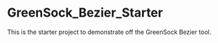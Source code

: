 GreenSock_Bezier_Starter
========================

This is the starter project to demonstrate off the GreenSock Bezier tool. 
